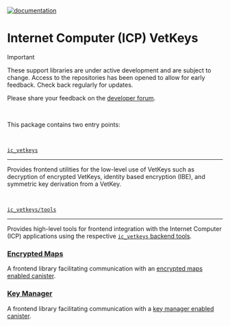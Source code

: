[![documentation](https://img.shields.io/badge/documentation-online-blue)](https://5lfyp-mqaaa-aaaag-aleqa-cai.icp0.io/)

# Internet Computer (ICP) VetKeys

> [!IMPORTANT]
> These support libraries are under active development and are subject to change. Access to the repositories has been opened to allow for early feedback. Check back regularly for updates.
>
> Please share your feedback on the [developer forum](https://forum.dfinity.org/t/threshold-key-derivation-privacy-on-the-ic/16560/179).

<br>

This package contains two entry points:

<br>

[`ic_vetkeys`](https://5lfyp-mqaaa-aaaag-aleqa-cai.icp0.io/modules/ic_vetkeys.html)

---

Provides frontend utilities for the low-level use of VetKeys such as decryption of encrypted VetKeys, identity based encryption (IBE), and symmetric key derivation from a VetKey.

<br>

[`ic_vetkeys/tools`](https://5lfyp-mqaaa-aaaag-aleqa-cai.icp0.io/modules/ic_vetkeys_tools.html)

---

Provides high-level tools for frontend integration with the Internet Computer (ICP) applications using the respective [`ic_vetkeys` backend tools](https://docs.rs/ic_vetkeys/latest/).

### [Encrypted Maps](https://5lfyp-mqaaa-aaaag-aleqa-cai.icp0.io/classes/ic_vetkeys_tools.EncryptedMaps.html)

A frontend library facilitating communication with an [encrypted maps enabled canister](https://docs.rs/ic_vetkeys/latest/TODO).

### [Key Manager](https://5lfyp-mqaaa-aaaag-aleqa-cai.icp0.io/classes/ic_vetkeys_tools.KeyManager.html)

A frontend library facilitating communication with a [key manager enabled canister](https://docs.rs/ic_vetkeys/latest/TODO).
